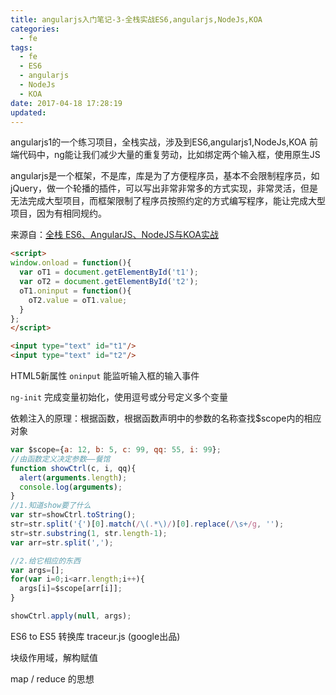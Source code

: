 ```yaml
---
title: angularjs入门笔记-3-全栈实战ES6,angularjs,NodeJs,KOA
categories:
  - fe
tags:
  - fe
  - ES6
  - angularjs
  - NodeJs
  - KOA
date: 2017-04-18 17:28:19
updated: 
---
```


angularjs1的一个练习项目，全栈实战，涉及到ES6,angularjs1,NodeJs,KOA
前端代码中，ng能让我们减少大量的重复劳动，比如绑定两个输入框，使用原生JS

angularjs是一个框架，不是库，库是为了方便程序员，基本不会限制程序员，如jQuery，做一个轮播的插件，可以写出非常非常多的方式实现，非常灵活，但是无法完成大型项目，而框架限制了程序员按照约定的方式编写程序，能让完成大型项目，因为有相同规约。

来源自：[全栈 ES6、AngularJS、NodeJS与KOA实战](http://edu.csdn.net/course/detail/3181/53312?auto_start=1)


```html
<script>  
window.onload = function(){
  var oT1 = document.getElementById('t1');
  var oT2 = document.getElementById('t2');
  oT1.oninput = function(){
    oT2.value = oT1.value;
  }
};
</script> 

<input type="text" id="t1"/>
<input type="text" id="t2"/>
```
HTML5新属性 `oninput` 能监听输入框的输入事件

`ng-init` 完成变量初始化，使用逗号或分号定义多个变量

依赖注入的原理：根据函数，根据函数声明中的参数的名称查找$scope内的相应对象
```js
var $scope={a: 12, b: 5, c: 99, qq: 55, i: 99};
//由函数定义决定参数——餐馆
function showCtrl(c, i, qq){
  alert(arguments.length);
  console.log(arguments);
}
//1.知道show要了什么
var str=showCtrl.toString();
str=str.split('{')[0].match(/\(.*\)/)[0].replace(/\s+/g, '');
str=str.substring(1, str.length-1);
var arr=str.split(',');

//2.给它相应的东西
var args=[];
for(var i=0;i<arr.length;i++){
  args[i]=$scope[arr[i]];
}

showCtrl.apply(null, args);
```

ES6 to ES5 转换库 traceur.js (google出品)

块级作用域，解构赋值

map / reduce 的思想

